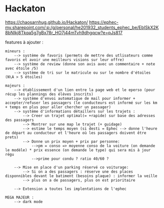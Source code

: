 # Hackaton
https://chaosarnhug.github.io/Hackaton/
https://ephec-my.sharepoint.com/:p:/g/personal/he201932_students_ephec_be/EbISkX2K8bNIkj8Tkqa5g7gBx78r_HO7j44mTvh9dhgqcw?e=pJs817

features à ajouter :

	mineurs :
		--> système de favoris (permets de mettre des utlisateurs comme favoris et avoir une meilleurs visions sur leur offre)
		--> système de review (donne son avis avec un commentaire + note avec étoile /5)
		--> système de tri sur le matricule ou sur le nombre d'étoiles (N\A > 5 étoiles) 

	majeurs :
		--> établissement d'un lien entre la page web et le eperso (pour récup les plannings des élèves inscrits)
		--> système d'envoi automatique de mail pour informer + accepter/refuser les passagers (le conducteurs est informé sur les km + temps en plus pour aller chercher un passager)
		--> système d'informations détaillers sur les trajets :
			--> Creer un trajet optimal(= +rapide) sur base des adresses des passagers
			--> Montrer sur une map le trajet (+ guidage)
			--> estime le temps moyen (si desti = Ephec --> donne l'heure de départ au conducteur et l'heure où les passagers doivent être prets)
			--> Donne un prix moyen + prix par personne:
				-->pm = conso => moyenne conso de la voiture (on demande le modèle) * prix essence (on demande le type) qui sera mis à jour régu
				-->prime pour condu ? ratio 40/60 ?

		--> Mise en place d'un parking réservé co voiturage:
			--> Si on a des passagers : réserve une des places disponnibles devant le batiment (besoins plaque) : informer la veille
			--> plus on a de passagers, plus on est prioritaire 

		--> Extension a toutes les implentations de l'ephec
		
	MEGA MAJEUR :
		--> dark mode
